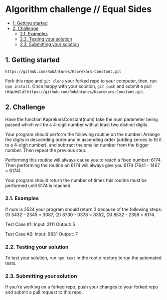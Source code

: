 # Algorithm challenge // Equal Sides

- [1. Getting started](#1-getting-started)
- [2. Challenge](#2-challenge)
  - [2.1. Examples](#21-examples)
  - [2.2. Testing your solution](#22-testing-your-solution)
  - [2.3. Submitting your solution](#23-submitting-your-solution)

## 1. Getting started
`https://github.com/RobAntunes/Kaprekars-Constant.git`

Fork this repo and `git clone` your forked repo to your computer, then, run `npm install`. Once happy with your solution, `git push` and submit a pull request at `https://github.com/RobAntunes/Kaprekars-Constant.git`.

## 2. Challenge
Have the function KaprekarsConstant(num) take the num parameter being passed which will be a 4-digit number with at least two distinct digits.

Your program should perform the following routine on the number: Arrange the digits in descending order and in ascending order (adding zeroes to fit it to a 4-digit number), and subtract the smaller number from the bigger number. Then repeat the previous step.

Performing this routine will always cause you to reach a fixed number: 6174. Then performing the routine on 6174 will always give you 6174 (7641 - 1467 = 6174).

Your program should return the number of times this routine must be performed until 6174 is reached. 

### 2.1. Examples

If num is 3524 your program should return 3 because of the following steps: (1) 5432 - 2345 = 3087, (2) 8730 - 0378 = 8352, (3) 8532 - 2358 = 6174.

Test Case #1:
Input: 2111
Output: 5

Test Case #2:
Input: 9831
Output: 7

### 2.2. Testing your solution
To test your solution, run `npm test` in the root directory to run the automated tests.

### 2.3. Submitting your solution

If you're working on a forked repo, push your changes to your forked repo and submit a pull request to this repo.